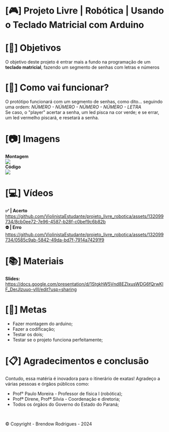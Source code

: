 # [🎮] Projeto Livre | Robótica | Usando o Teclado Matricial com Arduino

# [📰] Objetivos 
O objetivo deste projeto é entrar mais a fundo na programação de um **teclado matricial**, fazendo um segmento de senhas com letras e números

# [🤖] Como vai funcionar?
O protótipo funcionará com um segmento de senhas, como dito... seguindo uma ordem: *NÚMERO - NÚMERO - NÚMERO - NÚMERO - LETRA* <br>
Se caso, o "player" acertar a senha, um led pisca na cor verde; e se errar, um led vermelho piscará, e resetará a senha.

# [📷] Imagens
**Montagem** <br>
<img src="https://github.com/ViolinistaEstudante/projeto_livre_robotica/assets/132099734/6d9b4823-fe93-40c8-bbd2-19c55bc01b76"> <br>
**Código** <br>
<img src="https://github.com/ViolinistaEstudante/projeto_livre_robotica/assets/132099734/6598cf72-3903-4ac2-bd2b-c215e3fae58d"> <br>

# [💻] Vídeos
**✅ | Acerto** <br>
https://github.com/ViolinistaEstudante/projeto_livre_robotica/assets/132099734/8cb0ee72-7e96-4587-b28f-c0bef9c6b82b <br>
**⛔ | Erro** <br>
https://github.com/ViolinistaEstudante/projeto_livre_robotica/assets/132099734/0585c9ab-5842-49da-bd7f-7914a74291f9 <br>

# [📚] Materiais
**Slides:** https://docs.google.com/presentation/d/1StgkhW5Vnd8EZIxusWDG6fQrwKlF_DerJlzuuo-ylII/edit?usp=sharing

# [🛫] Metas
<ul>
  <li>
    Fazer montagem do arduino;
  </li>
   <li>
    Fazer a codificação;
  </li>
   <li>
    Testar os dois;
  </li>
   <li>
    Testar se o projeto funciona perfeitamente;
  </li>
</ul>

# [📋] Agradecimentos e conclusão
Contudo, essa matéria é inovadora para o itinerário de exatas! Agradeço a várias pessoas e órgãos públicos como:
<ul>
  <li>
    Prof° Paulo Moreira - Professor de física l (robótica);
  </li>
    <li>
    Profª Direne, Profª Silvia - Coordenação e diretoria;
  </li>
   <li>
    Todos os órgãos do Governo do Estado do Paraná;
  </li>
</ul> <br>

©️ Copyright - Brendow Rodrigues - 2024






